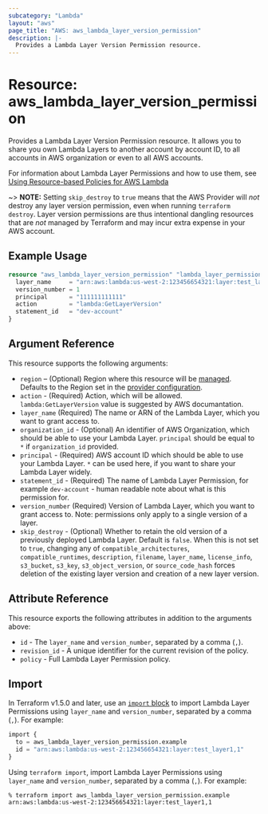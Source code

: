 ```yaml
---
subcategory: "Lambda"
layout: "aws"
page_title: "AWS: aws_lambda_layer_version_permission"
description: |-
  Provides a Lambda Layer Version Permission resource.
---
```


# Resource: aws_lambda_layer_version_permission

Provides a Lambda Layer Version Permission resource. It allows you to share you own Lambda Layers to another account by account ID, to all accounts in AWS organization or even to all AWS accounts.

For information about Lambda Layer Permissions and how to use them, see [Using Resource-based Policies for AWS Lambda][1]

~> **NOTE:** Setting `skip_destroy` to `true` means that the AWS Provider will _not_ destroy any layer version permission, even when running `terraform destroy`. Layer version permissions are thus intentional dangling resources that are _not_ managed by Terraform and may incur extra expense in your AWS account.

## Example Usage

```terraform
resource "aws_lambda_layer_version_permission" "lambda_layer_permission" {
  layer_name     = "arn:aws:lambda:us-west-2:123456654321:layer:test_layer1"
  version_number = 1
  principal      = "111111111111"
  action         = "lambda:GetLayerVersion"
  statement_id   = "dev-account"
}
```

## Argument Reference

This resource supports the following arguments:

* `region` – (Optional) Region where this resource will be [managed](https://docs.aws.amazon.com/general/latest/gr/rande.html#regional-endpoints). Defaults to the Region set in the [provider configuration](https://registry.terraform.io/providers/hashicorp/aws/latest/docs#aws-configuration-reference).
* `action` - (Required) Action, which will be allowed. `lambda:GetLayerVersion` value is suggested by AWS documantation.
* `layer_name` (Required) The name or ARN of the Lambda Layer, which you want to grant access to.
* `organization_id` - (Optional) An identifier of AWS Organization, which should be able to use your Lambda Layer. `principal` should be equal to `*` if `organization_id` provided.
* `principal` - (Required) AWS account ID which should be able to use your Lambda Layer. `*` can be used here, if you want to share your Lambda Layer widely.
* `statement_id` - (Required) The name of Lambda Layer Permission, for example `dev-account` - human readable note about what is this permission for.
* `version_number` (Required) Version of Lambda Layer, which you want to grant access to. Note: permissions only apply to a single version of a layer.
* `skip_destroy` - (Optional) Whether to retain the old version of a previously deployed Lambda Layer. Default is `false`. When this is not set to `true`, changing any of `compatible_architectures`, `compatible_runtimes`, `description`, `filename`, `layer_name`, `license_info`, `s3_bucket`, `s3_key`, `s3_object_version`, or `source_code_hash` forces deletion of the existing layer version and creation of a new layer version.

## Attribute Reference

This resource exports the following attributes in addition to the arguments above:

* `id` - The `layer_name` and `version_number`, separated by a comma (`,`).
* `revision_id` - A unique identifier for the current revision of the policy.
* `policy` - Full Lambda Layer Permission policy.

## Import

In Terraform v1.5.0 and later, use an [`import` block](https://developer.hashicorp.com/terraform/language/import) to import Lambda Layer Permissions using `layer_name` and `version_number`, separated by a comma (`,`). For example:

```terraform
import {
  to = aws_lambda_layer_version_permission.example
  id = "arn:aws:lambda:us-west-2:123456654321:layer:test_layer1,1"
}
```

Using `terraform import`, import Lambda Layer Permissions using `layer_name` and `version_number`, separated by a comma (`,`). For example:

```console
% terraform import aws_lambda_layer_version_permission.example arn:aws:lambda:us-west-2:123456654321:layer:test_layer1,1
```

[1]: https://docs.aws.amazon.com/lambda/latest/dg/access-control-resource-based.html#permissions-resource-xaccountlayer
